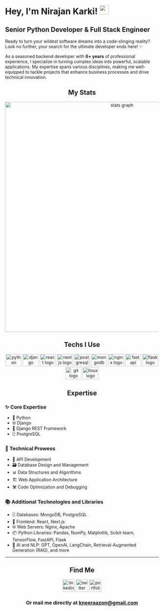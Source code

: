 # Hey, I'm Nirajan Karki! <img src="https://raw.githubusercontent.com/MartinHeinz/MartinHeinz/master/wave.gif" width="30px">

## Senior Python Developer & Full Stack Engineer  

Ready to turn your wildest software dreams into a code-slinging reality? Look no further, your search for the ultimate developer ends here! ✨  

As a seasoned backend developer with **6+ years** of professional experience, I specialize in turning complex ideas into powerful, scalable applications. My expertise spans various disciplines, making me well-equipped to tackle projects that enhance business processes and drive technical innovation.  

<h2 align="center">My Stats</h2>

<div align="center">
  <img src="http://github-profile-summary-cards.vercel.app/api/cards/profile-details?username=kneeraazon404&theme=react" width=750  alt="stats graph"/>
</div>

<h2 align="center">Techs I Use</h2>

<div align="center">
  <img src="https://cdn.jsdelivr.net/gh/devicons/devicon/icons/python/python-original.svg" height="40" width="52" alt="python logo"  />
  <img src="https://cdn.jsdelivr.net/gh/devicons/devicon/icons/django/django-plain.svg" height="40" width="52" alt="django logo"  />
  <img src="https://cdn.jsdelivr.net/gh/devicons/devicon/icons/react/react-original.svg" height="40" width="52" alt="react logo"  />
  <img src="https://cdn.jsdelivr.net/gh/devicons/devicon/icons/nextjs/nextjs-original.svg" height="40" width="52" alt="nextjs logo"  />
  <img src="https://cdn.jsdelivr.net/gh/devicons/devicon/icons/postgresql/postgresql-original.svg" height="40" width="52" alt="postgresql logo"  />
  <img src="https://cdn.jsdelivr.net/gh/devicons/devicon/icons/mongodb/mongodb-original.svg" height="40" width="52" alt="mongodb logo"  />
  <img src="https://cdn.jsdelivr.net/gh/devicons/devicon/icons/nginx/nginx-original.svg" height="40" width="52" alt="nginx logo"  />
  <img src="https://cdn.jsdelivr.net/gh/devicons/devicon/icons/fastapi/fastapi-original.svg" height="40" width="52" alt="fastapi logo"  />
  <img src="https://cdn.jsdelivr.net/gh/devicons/devicon/icons/flask/flask-original.svg" height="40" width="52" alt="flask logo"  />
  <img src="https://cdn.jsdelivr.net/gh/devicons/devicon/icons/git/git-plain.svg" height="40" width="52" alt="git logo"  />
  <img src="https://cdn.jsdelivr.net/gh/devicons/devicon/icons/linux/linux-original.svg" height="40" width="52" alt="linux logo"  />
</div>

<h2 align="center">Expertise</h2>

### ✨ Core Expertise  
- 🐍 Python  
- 🌐 Django  
- 🚀 Django REST Framework  
- 🗄️ PostgreSQL  

### 🔧 Technical Prowess  
- 🔗 API Development  
- 🗃️ Database Design and Management  
- 📊 Data Structures and Algorithms  
- 🏗️ Web Application Architecture  
- 🛠️ Code Optimization and Debugging  

### 📚 Additional Technologies and Libraries  
- 🗄️ Databases: MongoDB, PostgreSQL  
- 🎨 Frontend: React, Next.js  
- 🌐 Web Servers: Nginx, Apache  
- 📦 Python Libraries: Pandas, NumPy, Matplotlib, Scikit-learn, TensorFlow, FastAPI, Flask  
- 🤖 AI and NLP: GPT, OpenAI, LangChain, Retrieval-Augmented Generation (RAG), and more
  
---

<h2 align="center">Find Me</h2>

<div align="center">
  <a href="https://www.linkedin.com/in/kneeraazon" target="_blank" rel="noopener noreferrer"> <img src="https://img.shields.io/static/v1?message=LinkedIn&logo=linkedin&label=&color=0A66C2&logoColor=white&labelColor=&style=for-the-badge" height="40" alt="linkedin logo"  /></a>
  <a href="https://www.x.com/kneeraazon" target="_blank" rel="noopener noreferrer"> <img src="https://img.shields.io/static/v1?message=Twitter&logo=twitter&label=&color=1DA1F2&logoColor=white&labelColor=&style=for-the-badge" height="40" alt="twitter logo"  /></a>
  <a href="http://kneeraazon.com" target="_blank" rel="noopener noreferrer"> <img src="https://img.shields.io/static/v1?message=Portfolio&logo=portfolio&label=&color=000000&logoColor=white&labelColor=&style=for-the-badge" height="40" alt="portfolio logo"  /></a>
</div>

<h3 align="center" style="font-weight: bold;">
  Or mail me directly at <a href="mailto:kneeraazon@gmail.com">kneeraazon@gmail.com</a>
</h3>

